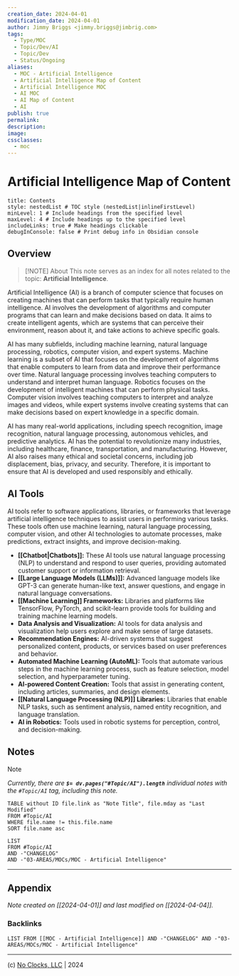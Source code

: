 ```yaml
---
creation_date: 2024-04-01
modification_date: 2024-04-01
author: Jimmy Briggs <jimmy.briggs@jimbrig.com>
tags:
  - Type/MOC
  - Topic/Dev/AI
  - Topic/Dev
  - Status/Ongoing
aliases:
  - MOC - Artificial Intelligence
  - Artificial Intelligence Map of Content
  - Artificial Intelligence MOC
  - AI MOC
  - AI Map of Content
  - AI
publish: true
permalink:
description:
image:
cssclasses:
  - moc
---
```


# Artificial Intelligence Map of Content

```table-of-contents
title: Contents 
style: nestedList # TOC style (nestedList|inlineFirstLevel)
minLevel: 1 # Include headings from the specified level
maxLevel: 4 # Include headings up to the specified level
includeLinks: true # Make headings clickable
debugInConsole: false # Print debug info in Obsidian console
```

## Overview

> [!NOTE] About
> This note serves as an index for all notes related to the topic: **Artificial Intelligence**.

Artificial Intelligence (AI) is a branch of computer science that focuses on creating machines that can perform tasks that typically require human intelligence. AI involves the development of algorithms and computer programs that can learn and make decisions based on data. It aims to create intelligent agents, which are systems that can perceive their environment, reason about it, and take actions to achieve specific goals.

AI has many subfields, including machine learning, natural language processing, robotics, computer vision, and expert systems. Machine learning is a subset of AI that focuses on the development of algorithms that enable computers to learn from data and improve their performance over time. Natural language processing involves teaching computers to understand and interpret human language. Robotics focuses on the development of intelligent machines that can perform physical tasks. Computer vision involves teaching computers to interpret and analyze images and videos, while expert systems involve creating systems that can make decisions based on expert knowledge in a specific domain.

AI has many real-world applications, including speech recognition, image recognition, natural language processing, autonomous vehicles, and predictive analytics. AI has the potential to revolutionize many industries, including healthcare, finance, transportation, and manufacturing. However, AI also raises many ethical and societal concerns, including job displacement, bias, privacy, and security. Therefore, it is important to ensure that AI is developed and used responsibly and ethically.

## AI Tools

AI tools refer to software applications, libraries, or frameworks that leverage artificial intelligence techniques to assist users in performing various tasks. These tools often use machine learning, natural language processing, computer vision, and other AI technologies to automate processes, make predictions, extract insights, and improve decision-making.

- **[[Chatbot|Chatbots]]:** These AI tools use natural language processing (NLP) to understand and respond to user queries, providing automated customer support or information retrieval.
- **[[Large Language Models (LLMs)]]:** Advanced language models like GPT-3 can generate human-like text, answer questions, and engage in natural language conversations.
- **[[Machine Learning]] Frameworks:** Libraries and platforms like TensorFlow, PyTorch, and scikit-learn provide tools for building and training machine learning models.
- **Data Analysis and Visualization:** AI tools for data analysis and visualization help users explore and make sense of large datasets.
- **Recommendation Engines:** AI-driven systems that suggest personalized content, products, or services based on user preferences and behavior.
- **Automated Machine Learning (AutoML):** Tools that automate various steps in the machine learning process, such as feature selection, model selection, and hyperparameter tuning.
- **AI-powered Content Creation:** Tools that assist in generating content, including articles, summaries, and design elements.
- **[[Natural Language Processing (NLP)]] Libraries:** Libraries that enable NLP tasks, such as sentiment analysis, named entity recognition, and language translation.
- **AI in Robotics:** Tools used in robotic systems for perception, control, and decision-making.

## Notes

> [!NOTE]
> *Currently, there are **`$= dv.pages("#Topic/AI").length`**  individual notes with the `#Topic/AI` tag, including this note.*


```dataview
TABLE without ID file.link as "Note Title", file.mday as "Last Modified"
FROM #Topic/AI
WHERE file.name != this.file.name
SORT file.name asc
```

```dataview
LIST
FROM #Topic/AI
AND -"CHANGELOG"
AND -"03-AREAS/MOCs/MOC - Artificial Intelligence"
```

***

## Appendix

*Note created on [[2024-04-01]] and last modified on [[2024-04-04]].*

### Backlinks

```dataview
LIST FROM [[MOC - Artificial Intelligence]] AND -"CHANGELOG" AND -"03-AREAS/MOCs/MOC - Artificial Intelligence"
```

***

(c) [No Clocks, LLC](https://github.com/noclocks) | 2024